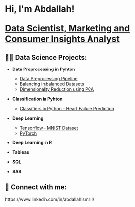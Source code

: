 <h1>Hi, I'm Abdallah! 

  <a href="https://www.linkedin.com/in/abdallahismail/"> Data Scientist, Marketing and Consumer Insights Analyst </a>

<h2>👨‍💻 Data Science Projects:</h2>

- <b> Data Preprocessing in Pyhton </b>
  - [Data Preprocessing Pipeline](https://github.com/abdallahoismail/Data-Preprocessing)
  - [Balancing imbalanced Datasets](https://github.com/abdallahoismail/Data-Preprocessing)
  - [Dimensionality Reduction using PCA](https://github.com/abdallahoismail/Data-Preprocessing)
    
- <b> Classification in Pyhton </b>
  - [Classifiers in Python - Heart Failure Prediction](https://github.com/abdallahoismail/Classification)

- <b> Deep Learning </b>
  - [Tensorflow - MNIST Dataset](https://github.com/abdallahoismail/Deep_Learning)
  - [PyTorch](https://github.com/abdallahoismail/Deep_Learning)

- <b> Deep Learning in R </b>

- <b> Tableau </b>
  
- <b> SQL </b>

- <b> SAS </b>

<h2> 🤳 Connect with me:</h2>
https://www.linkedin.com/in/abdallahismail/

<!--
**joshmadakor1/joshmadakor1** is a ✨ _special_ ✨ repository because its `README.md` (this file) appears on your GitHub profile.

Here are some ideas to get you started:

- 🔭 I’m currently working on ...
- 🌱 I’m currently learning ...
- 👯 I’m looking to collaborate on ...
- 🤔 I’m looking for help with ...
- 💬 Ask me about ...
- 📫 How to reach me: ...
- 😄 Pronouns: ...
- ⚡ Fun fact: ...
-->
